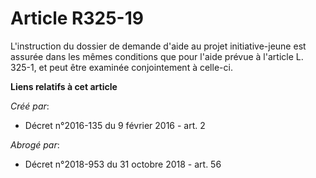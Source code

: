 # Article R325-19

L'instruction du dossier de demande d'aide au projet initiative-jeune est assurée dans les mêmes conditions que pour l'aide
prévue à l'article L. 325-1, et peut être examinée conjointement à celle-ci.

**Liens relatifs à cet article**

_Créé par_:

  - Décret n°2016-135 du 9 février 2016 - art. 2

_Abrogé par_:

  - Décret n°2018-953 du 31 octobre 2018 - art. 56
